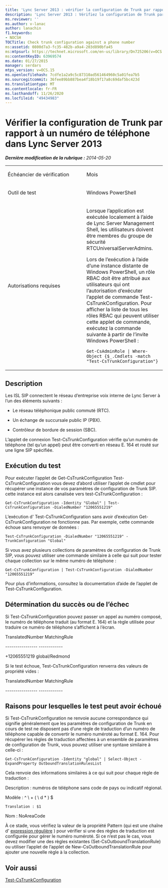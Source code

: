 ```yaml
---
title: 'Lync Server 2013 : vérifier la configuration de Trunk par rapport à un numéro de téléphone'
description: 'Lync Server 2013 : Vérifiez la configuration de Trunk par rapport à un numéro de téléphone.'
ms.reviewer: ''
ms.author: v-lanac
author: lanachin
f1.keywords:
- NOCSH
TOCTitle: Check trunk configuration against a phone number
ms:assetid: 0800d7a3-fc35-482b-a9a4-203d890bfa45
ms:mtpsurl: https://technet.microsoft.com/en-us/library/Dn725206(v=OCS.15)
ms:contentKeyID: 63969574
ms.date: 01/27/2015
manager: serdars
mtps_version: v=OCS.15
ms.openlocfilehash: 7cdfe1a2a9c5c87310ad561464960c5a01fea7b5
ms.sourcegitcommit: 36fee89bb887bea4f18b19f17a8c69daf5bc423d
ms.translationtype: MT
ms.contentlocale: fr-FR
ms.lasthandoff: 11/26/2020
ms.locfileid: "49434983"
---
```

# <a name="check-trunk-configuration-against-a-phone-number-in-lync-server-2013"></a>Vérifier la configuration de Trunk par rapport à un numéro de téléphone dans Lync Server 2013

<div data-xmlns="http://www.w3.org/1999/xhtml">

<div class="topic" data-xmlns="http://www.w3.org/1999/xhtml" data-msxsl="urn:schemas-microsoft-com:xslt" data-cs="https://msdn.microsoft.com/">

<div data-asp="https://msdn2.microsoft.com/asp">



</div>

<div id="mainSection">

<div id="mainBody">

<span> </span>

_**Dernière modification de la rubrique :** 2014-05-20_


<table>
<colgroup>
<col style="width: 50%" />
<col style="width: 50%" />
</colgroup>
<tbody>
<tr class="odd">
<td><p>Échéancier de vérification</p></td>
<td><p>Mois</p></td>
</tr>
<tr class="even">
<td><p>Outil de test</p></td>
<td><p>Windows PowerShell</p></td>
</tr>
<tr class="odd">
<td><p>Autorisations requises</p></td>
<td><p>Lorsque l’application est exécutée localement à l’aide de Lync Server Management Shell, les utilisateurs doivent être membres du groupe de sécurité RTCUniversalServerAdmins.</p>
<p>Lors de l’exécution à l’aide d’une instance distante de Windows PowerShell, un rôle RBAC doit être attribué aux utilisateurs qui ont l’autorisation d’exécuter l’applet de commande Test-CsTrunkConfiguration. Pour afficher la liste de tous les rôles RBAC qui peuvent utiliser cette applet de commande, exécutez la commande suivante à partir de l’invite Windows PowerShell :</p>
<p><code>Get-CsAdminRole | Where-Object {$_.Cmdlets -match &quot;Test-CsTrunkConfiguration&quot;}</code></p></td>
</tr>
</tbody>
</table>


<div>

## <a name="description"></a>Description

Les ISL SIP connectent le réseau d’entreprise voix interne de Lync Server à l’un des éléments suivants :

  - Le réseau téléphonique public commuté (RTC).

  - Un échange de succursale public IP (PBX).

  - Contrôleur de bordure de session (SBC).

L’applet de connexion Test-CsTrunkConfiguration vérifie qu’un numéro de téléphone (tel qu’un appel) peut être converti en réseau E. 164 et routé sur une ligne SIP spécifiée.

</div>

<div>

## <a name="running-the-test"></a>Exécution du test

Pour exécuter l’applet de Get-CsTrunkConfiguration Test-CsTrunkConfiguration vous devez d’abord utiliser l’applet de cmdlet pour récupérer une instance de vos paramètres de configuration de Trunk SIP. cette instance est alors canalisée vers test-CsTrunkConfiguration :

`Get-CsTrunkConfiguration -Identity "Global" | Test-CsTrunkConfiguration -DialedNumber "12065551219"`

L’exécution d' Test-CsTrunkConfiguration sans avoir d’exécution Get-CsTrunkConfiguration ne fonctionne pas. Par exemple, cette commande échoue sans renvoyer de données :

`Test-CsTrunkConfiguration -DialedNumber "12065551219" -TrunkConfiguration "Global"`

Si vous avez plusieurs collections de paramètres de configuration de Trunk SIP, vous pouvez utiliser une commande similaire à celle qui suit pour tester chaque collection sur le même numéro de téléphone :

`Get-CsTrunkConfiguration | Test-CsTrunkConfiguration -DialedNumber "12065551219"`

Pour plus d’informations, consultez la documentation d’aide de l’applet de Test-CsTrunkConfiguration.

</div>

<div>

## <a name="determining-success-or-failure"></a>Détermination du succès ou de l’échec

Si Test-CsTrunkConfiguration pouvez passer un appel au numéro composé, le numéro de téléphone traduit (au format E. 164) et la règle utilisée pour traduire ce numéro de téléphone s’affichent à l’écran.

TranslatedNumber MatchingRule

\---------------- ------------

\+12065551219 global/Redmond

Si le test échoue, Test-CsTrunkConfiguration renverra des valeurs de propriété vides :

TranslatedNumber MatchingRule

\---------------- ------------

</div>

<div>

## <a name="reasons-why-the-test-might-have-failed"></a>Raisons pour lesquelles le test peut avoir échoué

Si Test-CsTrunkConfiguration ne renvoie aucune correspondance qui signifie généralement que les paramètres de configuration de Trunk en cours de test ne disposent pas d’une règle de traduction d’un numéro de téléphone capable de convertir le numéro numéroté au format E. 164. Pour récupérer les règles de traduction affectées à un ensemble de paramètres de configuration de Trunk, vous pouvez utiliser une syntaxe similaire à celle-ci :

`Get-CsTrunkConfiguration -Identity "global" | Select-Object -ExpandProperty OutboundTranslationRulesList`

Cela renvoie des informations similaires à ce qui suit pour chaque règle de traduction :

Description : numéros de téléphone sans code de pays ou indicatif régional.

Modèle : ^ \\ + ( \\ d \* ) $

`Translation : $1`

Nom : NoAreaCode

À ce stade, vous vérifiez la valeur de la propriété Pattern (qui est une chaîne d' [expression régulière](https://go.microsoft.com/fwlink/?linkid=400464) ) pour vérifier si une des règles de traduction est configurée pour gérer le numéro numéroté. Si ce n’est pas le cas, vous devez modifier une des règles existantes (Set-CsOutboundTranslationRule) ou utiliser l’applet de l’applet de New-CsOutboundTranslationRule pour ajouter une nouvelle règle à la collection.

</div>

<div>

## <a name="see-also"></a>Voir aussi


[Test-CsTrunkConfiguration](https://docs.microsoft.com/powershell/module/skype/Test-CsTrunkConfiguration)  
  

</div>

</div>

<span> </span>

</div>

</div>

</div>

